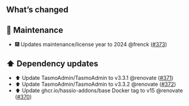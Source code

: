 ## What’s changed

## 🧰 Maintenance

- 🎆 Updates maintenance/license year to 2024 @frenck ([#373](https://github.com/hassio-addons/addon-tasmoadmin/pull/373))

## ⬆️ Dependency updates

- ⬆️ Update TasmoAdmin/TasmoAdmin to v3.3.1 @renovate ([#371](https://github.com/hassio-addons/addon-tasmoadmin/pull/371))
- ⬆️ Update TasmoAdmin/TasmoAdmin to v3.3.2 @renovate ([#372](https://github.com/hassio-addons/addon-tasmoadmin/pull/372))
- ⬆️ Update ghcr.io/hassio-addons/base Docker tag to v15 @renovate ([#370](https://github.com/hassio-addons/addon-tasmoadmin/pull/370))
